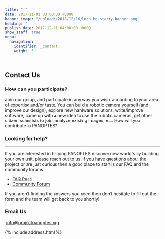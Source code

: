 ```yaml
---
title: " "
date: 2017-11-01 03:00:00 +0000
banner_image: "/uploads/2018/12/16/logo-bg-starry-banner.png"
heading: ''
publish_date: 2017-12-01 04:00:00 +0000
show_staff: true
menu:
  navigation:
    identifier: _contact
    weight: 5

---
```

## Contact Us

### How can you participate?

Join our group, and participate in any way you wish, according to your area of expertise and/or taste. You can build a robotic camera yourself (and improve our design), explore new hardware solutions, write/improve software, come up with a new idea to use the robotic cameras, get other citizen scientists to join, analyze existing images, etc. How will you contribute to PANOPTES?

### Looking for help?

***

If you are interested in helping PANOPTES discover new world's by building your own unit, please reach out to us. If you have questions about the project or are just curious then a good place to start is our FAQ and the community forums.

* [FAQ Page](https://panoptes.lifeyo.com/faq/ "Link: https://panoptes.lifeyo.com/faq/")
* [Community Forum](https://forum.projectpanoptes.org/ "Link: https://forum.projectpanoptes.org")

If you aren't finding the answers you need then don't hesitate to fill out the form and the team will get back to you shortly!

### Email Us

 [info@projectpanoptes.org](mailto:info@projectpanoptes.org)

{% include address.html %}